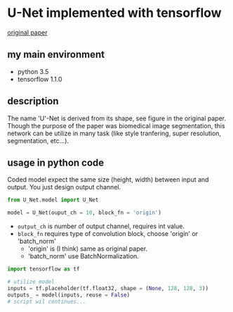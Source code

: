 # U-Net implemented with tensorflow

[original paper](https://arxiv.org/abs/1505.04597)

## my main environment
- python 3.5
- tensorflow 1.1.0

## description
The name 'U'-Net is derived from its shape, see figure in the original paper. Though the purpose of the paper was biomedical image segmentation, this network can be utilize in many task (like style tranfering, super resolution, segmentation, etc...).

## usage in python code
Coded model expect the same size (height, width) between input and output. You just design output channel.

```python
from U_Net.model import U_Net

model = U_Net(ouput_ch = 10, block_fn = 'origin')
```

- ```output_ch``` is number of output channel, requires int value.
- ```block_fn``` requires type of convolution block, choose 'origin' or 'batch_norm'
  - 'origin' is (I think) same as original paper.
  - 'batch_norm' use BatchNormalization.

```python
import tensorflow as tf

# utilize model
inputs = tf.placeholder(tf.float32, shape = (None, 128, 128, 3))
outputs_ = model(inputs, reuse = False)
# script wil continues...
```

